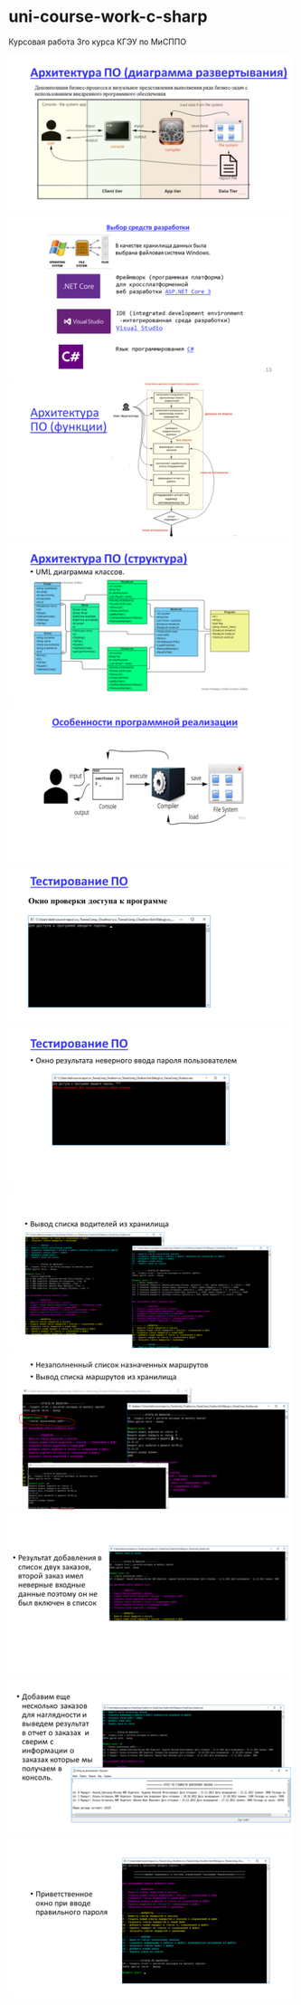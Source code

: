 # uni-course-work-c-sharp
Курсовая работа  3го курса КГЭУ по МиСППО

![Slide1](https://github.com/deds129/uni-course-work-c-sharp/blob/main/images/image%20(1).PNG)
![Slide2](https://github.com/deds129/uni-course-work-c-sharp/blob/main/images/image%20(2).PNG)
![Slide3](https://github.com/deds129/uni-course-work-c-sharp/blob/main/images/image%20(10).PNG)
![Slide4](https://github.com/deds129/uni-course-work-c-sharp/blob/main/images/image%20(11).PNG)
![Slide5](https://github.com/deds129/uni-course-work-c-sharp/blob/main/images/image%20(3).PNG)
![Slide6](https://github.com/deds129/uni-course-work-c-sharp/blob/main/images/image%20(4).PNG)
![Slide7](https://github.com/deds129/uni-course-work-c-sharp/blob/main/images/image%20(5).PNG)
![Slide8](https://github.com/deds129/uni-course-work-c-sharp/blob/main/images/image%20(6).PNG)
![Slide9](https://github.com/deds129/uni-course-work-c-sharp/blob/main/images/image%20(7).PNG)
![Slide10](https://github.com/deds129/uni-course-work-c-sharp/blob/main/images/image%20(8).PNG)
![Slide11](https://github.com/deds129/uni-course-work-c-sharp/blob/main/images/image%20(9).PNG)
![Slide12](https://github.com/deds129/uni-course-work-c-sharp/blob/main/images/image.PNG)
